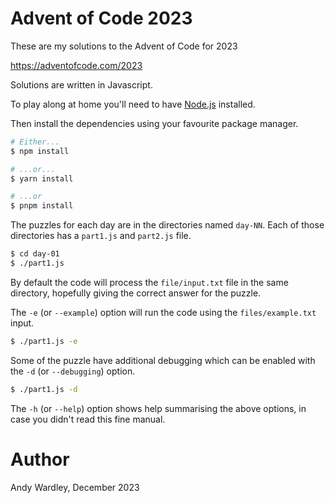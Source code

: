 # Advent of Code 2023

These are my solutions to the Advent of Code for 2023

https://adventofcode.com/2023

Solutions are written in Javascript.

To play along at home you'll need to have [Node.js](https://nodejs.org/)
installed.

Then install the dependencies using your favourite package manager.

```bash
# Either...
$ npm install

# ...or...
$ yarn install

# ...or
$ pnpm install
```

The puzzles for each day are in the directories named `day-NN`.  Each of those
directories has a `part1.js` and `part2.js` file.

```bash
$ cd day-01
$ ./part1.js
```

By default the code will process the `file/input.txt` file in the same
directory, hopefully giving the correct answer for the puzzle.

The `-e` (or `--example`) option will run the code using the
`files/example.txt` input.

```bash
$ ./part1.js -e
```

Some of the puzzle have additional debugging which can be enabled with the
`-d` (or `--debugging`) option.

```bash
$ ./part1.js -d
```

The `-h` (or `--help`) option shows help summarising the above options, in
case you didn't read this fine manual.

# Author

Andy Wardley, December 2023
